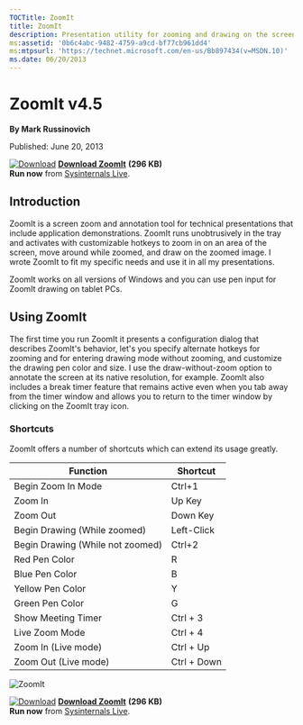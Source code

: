 ```yaml
--- 
TOCTitle: ZoomIt
title: ZoomIt
description: Presentation utility for zooming and drawing on the screen.
ms:assetid: '0b6c4abc-9482-4759-a9cd-bf77cb961dd4'
ms:mtpsurl: 'https://technet.microsoft.com/en-us/Bb897434(v=MSDN.10)'
ms.date: 06/20/2013
---
```


ZoomIt v4.5
===========

**By Mark Russinovich**

Published: June 20, 2013

[![Download](/media/landing/sysinternals/download_sm.png)](https://download.sysinternals.com/files/ZoomIt.zip) [**Download ZoomIt**](https://download.sysinternals.com/files/ZoomIt.zip) **(296 KB)**  
**Run now** from [Sysinternals Live](https://live.sysinternals.com/ZoomIt.exe).


## Introduction

ZoomIt is a screen zoom and annotation tool for technical presentations
that include application demonstrations. ZoomIt runs unobtrusively in
the tray and activates with customizable hotkeys to zoom in on an area
of the screen, move around while zoomed, and draw on the zoomed image. I
wrote ZoomIt to fit my specific needs and use it in all my
presentations.

ZoomIt works on all versions of Windows and you can use pen input for
ZoomIt drawing on tablet PCs.  

## Using ZoomIt

The first time you run ZoomIt it presents a configuration dialog that
describes ZoomIt's behavior, let's you specify alternate hotkeys for
zooming and for entering drawing mode without zooming, and customize the
drawing pen color and size. I use the draw-without-zoom option to
annotate the screen at its native resolution, for example. ZoomIt also
includes a break timer feature that remains active even when you tab
away from the timer window and allows you to return to the timer window
by clicking on the ZoomIt tray icon.  
  
### Shortcuts

ZoomIt offers a number of shortcuts which can extend its usage greatly.

|  Function | Shortcut  |
|---|---|
|  Begin Zoom In Mode |  Ctrl+1  |
| Zoom In | Up Key |
| Zoom Out | Down Key |
|  Begin Drawing (While zoomed) | Left-Click  |
|  Begin Drawing (While not zoomed) | Ctrl+2  |
|  Red Pen Color | R |
| Blue Pen Color | B | 
| Yellow Pen Color | Y |
| Green Pen Color | G | 
| Show Meeting Timer | Ctrl + 3 |
| Live Zoom Mode | Ctrl + 4 |
| Zoom In (Live mode) | Ctrl + Up |
| Zoom Out (Live mode) | Ctrl + Down |

![ZoomIt](/media/landing/sysinternals/20130618_Zoomit_v4.5.jpg)  

[![Download](/media/landing/sysinternals/download_sm.png)](https://download.sysinternals.com/files/ZoomIt.zip) [**Download ZoomIt**](https://download.sysinternals.com/files/ZoomIt.zip) **(296 KB)**  
**Run now** from [Sysinternals Live](https://live.sysinternals.com/ZoomIt.exe).

